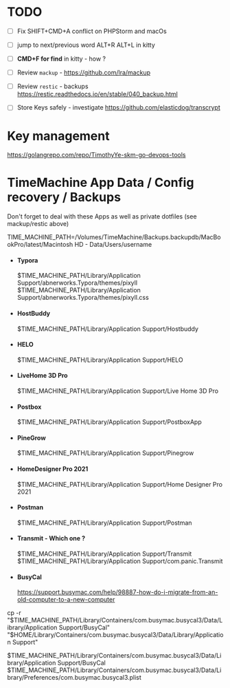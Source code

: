 # TODO 

- [ ] Fix SHIFT+CMD+A conflict on PHPStorm and macOs
- [ ] jump to next/previous word ALT+R ALT+L in kitty
- [ ] **CMD+F for find** in kitty - how ?
- [ ] Review `mackup` - https://github.com/lra/mackup
- [ ] Review `restic` - backups https://restic.readthedocs.io/en/stable/040_backup.html

- [ ] Store Keys safely - investigate https://github.com/elasticdog/transcrypt

# Key management 

https://golangrepo.com/repo/TimothyYe-skm-go-devops-tools

# TimeMachine App Data / Config recovery / Backups
Don't forget to deal with these Apps as well as private dotfiles (see mackup/restic above)

TIME_MACHINE_PATH=/Volumes/TimeMachine/Backups.backupdb/MacBookPro/latest/Macintosh HD - Data/Users/username

- #### Typora

  $TIME_MACHINE_PATH/Library/Application Support/abnerworks.Typora/themes/pixyll
  $TIME_MACHINE_PATH/Library/Application Support/abnerworks.Typora/themes/pixyll.css

- #### HostBuddy

  $TIME_MACHINE_PATH/Library/Application Support/Hostbuddy

- #### HELO

  $TIME_MACHINE_PATH/Library/Application Support/HELO

- #### LiveHome 3D Pro

  $TIME_MACHINE_PATH/Library/Application Support/Live Home 3D Pro

- #### Postbox

  $TIME_MACHINE_PATH/Library/Application Support/PostboxApp

- #### PineGrow

  $TIME_MACHINE_PATH/Library/Application Support/Pinegrow

- #### HomeDesigner Pro 2021

  $TIME_MACHINE_PATH/Library/Application Support/Home Designer Pro 2021

- #### Postman

  $TIME_MACHINE_PATH/Library/Application Support/Postman

- #### Transmit - Which one ?

  $TIME_MACHINE_PATH/Library/Application Support/Transmit
  $TIME_MACHINE_PATH/Library/Application Support/com.panic.Transmit

- #### BusyCal

  https://support.busymac.com/help/98887-how-do-i-migrate-from-an-old-computer-to-a-new-computer

cp -r "$TIME_MACHINE_PATH/Library/Containers/com.busymac.busycal3/Data/Library/Application Support/BusyCal" "$HOME/Library/Containers/com.busymac.busycal3/Data/Library/Application Support"

$TIME_MACHINE_PATH/Library/Containers/com.busymac.busycal3/Data/Library/Application Support/BusyCal
$TIME_MACHINE_PATH/Library/Containers/com.busymac.busycal3/Data/Library/Preferences/com.busymac.busycal3.plist
